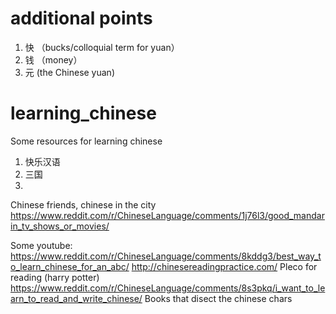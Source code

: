 # additional points
1. 快  （bucks/colloquial term for yuan）
2. 钱 （money）
3. 元  (the Chinese yuan)

# learning_chinese
Some resources for learning chinese

1. 快乐汉语 
2. 三国
3. 
Chinese friends, chinese in the city
https://www.reddit.com/r/ChineseLanguage/comments/1j76l3/good_mandarin_tv_shows_or_movies/

Some youtube:
https://www.reddit.com/r/ChineseLanguage/comments/8kddg3/best_way_to_learn_chinese_for_an_abc/
http://chinesereadingpractice.com/
Pleco for reading (harry potter) https://www.reddit.com/r/ChineseLanguage/comments/8s3pkq/i_want_to_learn_to_read_and_write_chinese/
Books that disect the chinese chars
